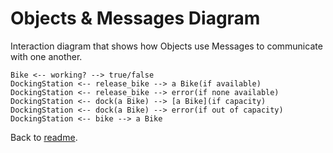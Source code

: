 # Objects & Messages Diagram

Interaction diagram that shows how Objects use Messages to communicate with one another.

```
Bike <-- working? --> true/false
DockingStation <-- release_bike --> a Bike(if available)
DockingStation <-- release_bike --> error(if none available)
DockingStation <-- dock(a Bike) --> [a Bike](if capacity)
DockingStation <-- dock(a Bike) --> error(if out of capacity)
DockingStation <-- bike --> a Bike
```
Back to [readme](README.md).
